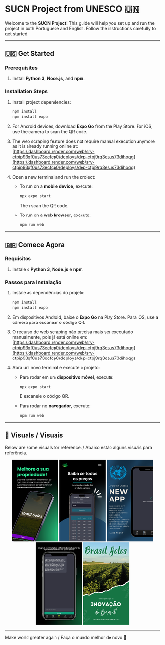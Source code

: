 # SUCN Project from UNESCO 🇺🇳

Welcome to the **SUCN Project**! This guide will help you set up and run the project in both Portuguese and English. Follow the instructions carefully to get started.

---

## 🇺🇸 Get Started

### Prerequisites
1. Install **Python 3**, **Node.js**, and **npm**.

### Installation Steps

1. Install project dependencies:
   ```bash
   npm install
   npm install expo
   ```

2. For Android devices, download **Expo Go** from the Play Store. For iOS, use the camera to scan the QR code.

3. The web scraping feature does not require manual execution anymore as it is already running online at:
   [https://dashboard.render.com/web/srv-ctpip93qf0us73ecfcp0/deploys/dep-ctpj9rq3esus73dihoqg](https://dashboard.render.com/web/srv-ctpip93qf0us73ecfcp0/deploys/dep-ctpj9rq3esus73dihoqg)

4. Open a new terminal and run the project:

   - To run on a **mobile device**, execute:
     ```bash
     npx expo start
     ```
     Then scan the QR code.

   - To run on a **web browser**, execute:
     ```bash
     npm run web
     ```

---

## 🇧🇷 Comece Agora

### Requisitos
1. Instale o **Python 3**, **Node.js** e **npm**.

### Passos para Instalação

1. Instale as dependências do projeto:
   ```bash
   npm install
   npm install expo
   ```

2. Em dispositivos Android, baixe o **Expo Go** na Play Store. Para iOS, use a câmera para escanear o código QR.

3. O recurso de web scraping não precisa mais ser executado manualmente, pois já está online em:
   [https://dashboard.render.com/web/srv-ctpip93qf0us73ecfcp0/deploys/dep-ctpj9rq3esus73dihoqg](https://dashboard.render.com/web/srv-ctpip93qf0us73ecfcp0/deploys/dep-ctpj9rq3esus73dihoqg)

4. Abra um novo terminal e execute o projeto:

   - Para rodar em um **dispositivo móvel**, execute:
     ```bash
     npx expo start
     ```
     E escaneie o código QR.

   - Para rodar no **navegador**, execute:
     ```bash
     npm run web
     ```

---

## 🎨 Visuals / Visuais

Below are some visuals for reference. / Abaixo estão alguns visuais para referência.

<div align="center">
  <img src="/images/1.png" alt="Image 1" width="150">
  <img src="/images/2.png" alt="Image 2" width="150">
  <img src="/images/3.png" alt="Image 3" width="150">
  <img src="/images/4.png" alt="Image 4" width="150">
  <img src="/images/5.png" alt="Image 5" width="150">
</div>

---

Make world greater again / Faça o mundo melhor de novo 🚀
<!-- 
# SITE DO PROJETO

Eis aqui os site do projeto: https://expo.dev/accounts/ayrton_filho_dev/projects/SUCN/updates/0e9edeb8-e04f-4c7b-b9df-39131f7be9c6

* Lembre-se que você deve ter uma conta no Expo-Go para tal.
* Lembrando que tem algumas coisas do backend que estão locais. Vou ver de no futuro colocar no github


* Para dar update no projeto em produção, use:

   ```bash
   eas update --channel production --message "Descrição da atualização"
   ```


## Dúvidas (Ayrton):

* Em LabPage, colocar uma lista dos componentes para o produtor rual colocar a quantidade, mais localização (CEP, essas coisas), mais blocos e no final retornar um bloco com todas as informações (bioma, recomendações de solo)
* Se der, colocar calendário para o produtor poder colocar as datas dele (SE DER!!!!) -> Vamos ainda fazer essa ideia? Vai dar trabalho
* Melhorar o UX desing: https://www.youtube.com/watch?v=x5hX06YdRvI


## Atividades do (Eduardo):

* Cuidar do resto do backend.
* Cuidar de todo o processo de login e registro + serviços AWS ou outros serviços de cloud.
* Cuidar do campo Profile 
* Fazer web scrapping disso para pegar dados de produtores rurais como em: https://sncr.serpro.gov.br/sncr-web/consultaPublica.jsf;jsessionid=-iMj9v2I5rCP-vao4gXcRfdV.sncr-web6?windowId=8bf

## Atividades demais membros

* Passar as informações do Lab Page detalhadas e sintetizadas.
* Melhorar a engenharia de prompt do chatbot (somente texto).
* Ver programas sociais para recomendar para o produtor (colocar no chatbot)

## Questões a discutir em grupo

* Ver como funciona o QR code do Expo para mandar no pitch no final. 
* (Ayrton) Creio fielmente que devemos colocar uma ferramenta funcional gratuita no nosso projeto (que poucos conhecem), como a https://www.agroapi.cnptia.embrapa.br/portal/. No github tem algumas dessas API's crackeadas pelo que lembro (tipo de imagem de satélite).


## Observações de problemas

Caso tenha alguns problemas de permissão ao rodar o código, como esse: sh: 1: expo: Permission denied, rode isso (para linux):
chmod +x node_modules/.bin/expo -->
